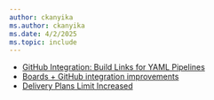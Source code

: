 ```yaml
---
author: ckanyika
ms.author: ckanyika
ms.date: 4/2/2025
ms.topic: include
---
```


- [GitHub Integration: Build Links for YAML Pipelines](#github-integration-build-links-for-yaml-pipelines)
- [Boards + GitHub integration improvements](#boards-github-integration-improvements)
- [Delivery Plans Limit Increased ](#delivery-plans-limit-increased )
